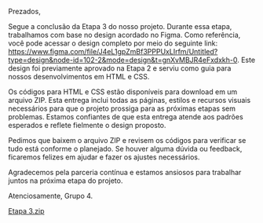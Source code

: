 Prezados,

Segue a conclusão da Etapa 3 do nosso projeto. Durante essa etapa, trabalhamos com base no design acordado no Figma. Como referência, você pode acessar o design completo por meio do seguinte link: https://www.figma.com/file/J4eL1gpZmBf3PPPUxLIrfm/Untitled?type=design&node-id=102-2&mode=design&t=gnXvMBJR4eFxdxkh-0. Este design foi previamente aprovado na Etapa 2 e serviu como guia para nossos desenvolvimentos em HTML e CSS.

Os códigos para HTML e CSS estão disponíveis para download em um arquivo ZIP. Esta entrega inclui todas as páginas, estilos e recursos visuais necessários para que o projeto prossiga para as próximas etapas sem problemas. Estamos confiantes de que esta entrega atende aos padrões esperados e reflete fielmente o design proposto.

Pedimos que baixem o arquivo ZIP e revisem os códigos para verificar se tudo está conforme o planejado. Se houver alguma dúvida ou feedback, ficaremos felizes em ajudar e fazer os ajustes necessários.

Agradecemos pela parceria contínua e estamos ansiosos para trabalhar juntos na próxima etapa do projeto.

Atenciosamente,
Grupo 4.

[Etapa 3.zip](https://github.com/ICEI-PUC-Minas-PMV-SI/pmv-si-2024-1-pe1-t6-si_t6_app_web_1osem2024_gp04/files/15214985/Etapa.3.zip)
